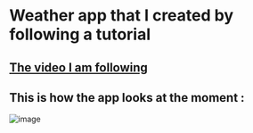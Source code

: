# Weather app that I created by following a tutorial

<h2> <a href = "https://www.youtube.com/watch?v=CzRQ9mnmh44&ab_channel=RivaanRanawat" target="_blank"> The video I am following </a> </h2>


## This is how the app looks at the moment :

![image](https://github.com/user-attachments/assets/530772ef-11c5-4d58-95c2-53840c930a28)
